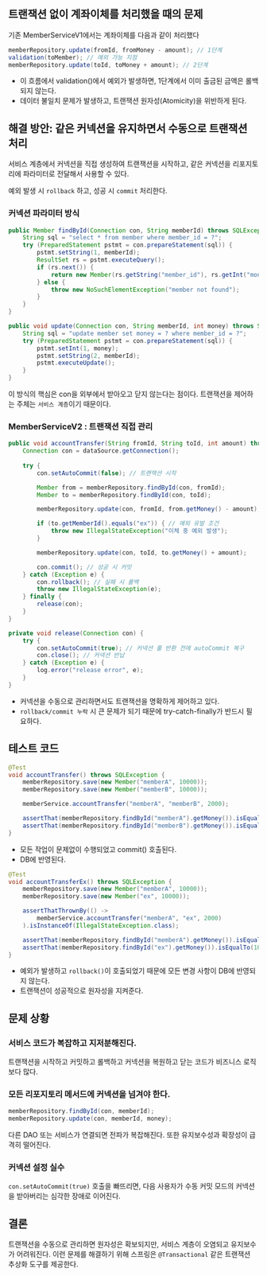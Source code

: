 ## 트랜잭션 없이 계좌이체를 처리했을 때의 문제

기존 MemberServiceV1에서는 계좌이체를 다음과 같이 처리했다

```java
memberRepository.update(fromId, fromMoney - amount); // 1단계
validation(toMember); // 예외 가능 지점
memberRepository.update(toId, toMoney + amount); // 2단계
```

- 이 흐름에서 validation()에서 예외가 발생하면, 1단계에서 이미 출금된 금액은 롤백되지 않는다.
- 데이터 불일치 문제가 발생하고, 트랜잭션 원자성(Atomicity)을 위반하게 된다.

## 해결 방안: 같은 커넥션을 유지하면서 수동으로 트랜잭션 처리

서비스 계층에서 커넥션을 직접 생성하여 트랜잭션을 시작하고, 같은 커넥션을 리포지토리에 파라미터로 전달해서 사용할 수 있다.

예외 발생 시 `rollback` 하고, 성공 시 `commit` 처리한다.

### 커넥션 파라미터 방식

```java
public Member findById(Connection con, String memberId) throws SQLException {
    String sql = "select * from member where member_id = ?";
    try (PreparedStatement pstmt = con.prepareStatement(sql)) {
        pstmt.setString(1, memberId);
        ResultSet rs = pstmt.executeQuery();
        if (rs.next()) {
            return new Member(rs.getString("member_id"), rs.getInt("money"));
        } else {
            throw new NoSuchElementException("member not found");
        }
    }
}
```

```java
public void update(Connection con, String memberId, int money) throws SQLException {
    String sql = "update member set money = ? where member_id = ?";
    try (PreparedStatement pstmt = con.prepareStatement(sql)) {
        pstmt.setInt(1, money);
        pstmt.setString(2, memberId);
        pstmt.executeUpdate();
    }
}
```

이 방식의 핵심은 con을 외부에서 받아오고 닫지 않는다는 점이다. 트랜잭션을 제어하는 주체는 `서비스 계층`이기 때문이다.

### MemberServiceV2 : 트랜잭션 직접 관리

```java
public void accountTransfer(String fromId, String toId, int amount) throws SQLException {
    Connection con = dataSource.getConnection();
    
    try {
        con.setAutoCommit(false); // 트랜잭션 시작

        Member from = memberRepository.findById(con, fromId);
        Member to = memberRepository.findById(con, toId);

        memberRepository.update(con, fromId, from.getMoney() - amount);

        if (to.getMemberId().equals("ex")) { // 예외 유발 조건
            throw new IllegalStateException("이체 중 예외 발생");
        }

        memberRepository.update(con, toId, to.getMoney() + amount);

        con.commit(); // 성공 시 커밋
    } catch (Exception e) {
        con.rollback(); // 실패 시 롤백
        throw new IllegalStateException(e);
    } finally {
        release(con);
    }
}
```

```java
private void release(Connection con) {
    try {
        con.setAutoCommit(true); // 커넥션 풀 반환 전에 autoCommit 복구
        con.close(); // 커넥션 반납
    } catch (Exception e) {
        log.error("release error", e);
    }
}
```

- 커넥션을 수동으로 관리하면서도 트랜잭션을 명확하게 제어하고 있다.
- `rollback/commit 누락` 시 큰 문제가 되기 때문에 try-catch-finally가 반드시 필요하다.

## 테스트 코드

```java
@Test
void accountTransfer() throws SQLException {
    memberRepository.save(new Member("memberA", 10000));
    memberRepository.save(new Member("memberB", 10000));

    memberService.accountTransfer("memberA", "memberB", 2000);

    assertThat(memberRepository.findById("memberA").getMoney()).isEqualTo(8000);
    assertThat(memberRepository.findById("memberB").getMoney()).isEqualTo(12000);
}
```

- 모든 작업이 문제없이 수행되었고 commit() 호출된다.
- DB에 반영된다.

```java
@Test
void accountTransferEx() throws SQLException {
    memberRepository.save(new Member("memberA", 10000));
    memberRepository.save(new Member("ex", 10000));

    assertThatThrownBy(() ->
        memberService.accountTransfer("memberA", "ex", 2000)
    ).isInstanceOf(IllegalStateException.class);

    assertThat(memberRepository.findById("memberA").getMoney()).isEqualTo(10000); // 롤백됨
    assertThat(memberRepository.findById("ex").getMoney()).isEqualTo(10000);
}
```

- 예외가 발생하고 `rollback()`이 호출되었기 때문에 모든 변경 사항이 DB에 반영되지 않는다.
- 트랜잭션이 성공적으로 원자성을 지켜준다.

## 문제 상황

### 서비스 코드가 복잡하고 지저분해진다.

트랜잭션을 시작하고 커밋하고 롤백하고 커넥션을 복원하고 닫는 코드가 비즈니스 로직보다 많다.

### 모든 리포지토리 메서드에 커넥션을 넘겨야 한다.

```java
memberRepository.findById(con, memberId);
memberRepository.update(con, memberId, money);
```

다른 DAO 또는 서비스가 연결되면 전파가 복잡해진다. 또한 유지보수성과 확장성이 급격히 떨어진다.

### 커넥션 설정 실수

`con.setAutoCommit(true)` 호출을 빠뜨리면, 다음 사용자가 수동 커밋 모드의 커넥션을 받아버리는 심각한 장애로 이어진다.

## 결론

트랜잭션을 수동으로 관리하면 원자성은 확보되지만, 서비스 계층이 오염되고 유지보수가 어려워진다. 이런 문제를 해결하기 위해 스프링은 `@Transactional` 같은 트랜잭션 추상화 도구를 제공한다.
